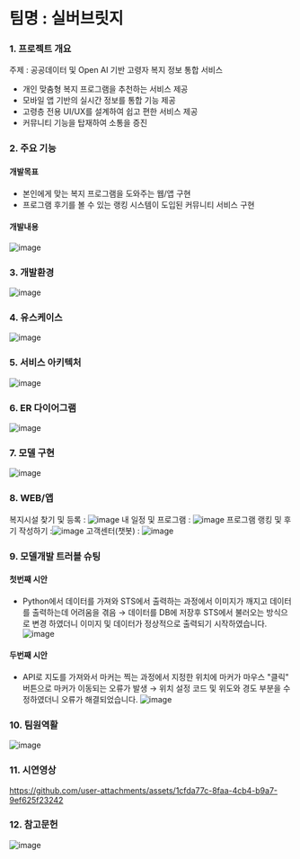 # 팀명 : 실버브릿지

### 1. 프로젝트 개요
 주제 : 공공데이터 및 Open AI 기반 고령자 복지 정보 통합 서비스
   -  개인 맞춤형 복지 프로그램을 추천하는 서비스 제공
   -  모바일 앱 기반의 실시간 정보를 통합 기능 제공
   -  고령층 전용 UI/UX를 설계하여 쉽고 편한 서비스 제공
   -  커뮤니티 기능을 탑재하여 소통을 증진
### 2. 주요 기능
#### 개발목표
  - 본인에게 맞는 복지 프로그램을 도와주는 웹/앱 구현
  - 프로그램 후기를 볼 수 있는 랭킹 시스템이 도입된 커뮤니티 서비스 구현
#### 개발내용
![image](https://github.com/user-attachments/assets/e7e4309b-004a-4145-95a3-3c522e330c08)
### 3. 개발환경
![image](https://github.com/user-attachments/assets/a15b4f2f-f1f2-4704-8b0a-b08090acfdc8)
### 4. 유스케이스
![image](https://github.com/user-attachments/assets/5157ef8f-85f6-4c78-9d86-afb5e978d756)
### 5. 서비스 아키텍처
![image](https://github.com/user-attachments/assets/a5f406ac-b289-4a19-8277-ba5268bd6f9b)
### 6. ER 다이어그램
![image](https://github.com/user-attachments/assets/fa6ba2d3-7781-4995-9df7-3350138b3a62)
### 7. 모델 구현
![image](https://github.com/user-attachments/assets/cac79d59-3f55-4e9d-98d1-42e6616ed892)
### 8. WEB/앱 
복지시설 찾기 및 등록 : ![image](https://github.com/user-attachments/assets/bce5812d-628b-49aa-8e86-075e0df2e448)
내 일정 및 프로그램 : ![image](https://github.com/user-attachments/assets/7d28b92a-d3bd-4045-970b-17ea57f819cd)
프로그램 랭킹 및 후기 작성하기 :![image](https://github.com/user-attachments/assets/357f3b1b-d3a9-45af-85c8-6d9955d01dc7)
고객센터(챗봇) : ![image](https://github.com/user-attachments/assets/ecd4b419-b3cb-4e58-ad83-39beef89091f)
### 9. 모델개발 트러블 슈팅
#### 첫번째 시안
 - Python에서 데이터를 가져와 STS에서 출력하는 과정에서 이미지가 깨지고 데이터를 출력하는데 어려움을 겪음 → 데이터를 DB에 저장후 STS에서 불러오는 방식으로 변경 하였더니 이미지 및 데이터가 정상적으로 출력되기 시작하였습니다.
![image](https://github.com/user-attachments/assets/d76e1c0f-79c9-422d-b976-6b3312515a1c)
#### 두번째 시안
 - API로 지도를 가져와서 마커는 찍는 과정에서 지정한 위치에 마커가 마우스 "클릭" 버튼으로 마커가 이동되는 오류가 발생 → 위치 설정 코드 및 위도와 경도 부분을 수정하였더니 오류가 해결되었습니다.
![image](https://github.com/user-attachments/assets/4ac7a871-2e8c-4fc4-9222-2f963e892ec1)
### 10. 팀원역활
![image](https://github.com/user-attachments/assets/8552a369-ed4f-4a31-b214-3da9eacebf2a)
### 11. 시연영상
https://github.com/user-attachments/assets/1cfda77c-8faa-4cb4-b9a7-9ef625f23242
### 12. 참고문헌
![image](https://github.com/user-attachments/assets/dacf78d8-a16c-41bd-bdfc-be3fa8b364f1)







